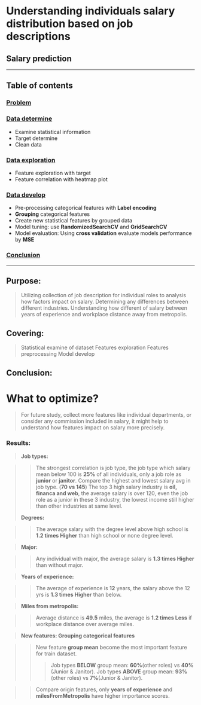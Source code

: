 # Understanding individuals salary distribution based on job descriptions
## Salary prediction


-----------------------------------------------------------------------------------------------------------------------------------------



## Table of contents

### [Problem](#purpose)

### [Data determine](https://github.com/yayuchen/salary-project/blob/main/examine/data%20statistical%20examine.ipynb)
* Examine statistical information
* Target determine
* Clean data

### [Data exploration](https://github.com/yayuchen/salary-project/blob/main/explore/data%20exploration.ipynb)
* Feature exploration with target
* Feature correlation with heatmap plot

### [Data develop](https://github.com/yayuchen/salary-project/blob/main/develop/data%20develop.ipynb)
* Pre-processing categorical features with **Label encoding**
* **Grouping** categorical features
* Create new statistical features by grouped data
* Model tuning: use **RandomizedSearchCV** and **GridSearchCV**
* Model evaluation: Using **cross validation** evaluate models performance by **MSE**

### [Conclusion](#results)



-----------------------------------------------------------------------------------------------------------------------------------------



## Purpose:

> Utilizing collection of job description for individual roles to analysis how factors impact on salary.
> Determining any differences between different industries.
> Understanding how different of salary between years of experience and workplace distance away from metropolis.
> 
## Covering:

> Statistical examine of dataset
> Features exploration 
> Features preprocessing
> Model develop
> 

## Conclusion:

# What to optimize?

> For future study, collect more features like individual departments, or consider any commission included in salary, it might help to understand how features impact on salary more precisely.
> 

### Results:

> **Job types:**

>> The strongest correlation is job type, the job type which salary mean below 100 is **25%** of all individuals, only a job role as **junior** or **janitor**.
>> Compare the highest and lowest salary avg in job type. (**70 vs 145**)
>> The top 3 high salary industry is **oil, financa and web**, the average salary is over 120, even the job role as a junior in these 3 industry, the lowest income still higher than other industries at same level.
>
> **Degrees:**

>> The average salary with the degree level above high school is **1.2 times Higher** than high school or none degree level.

> **Major:**

>> Any individual with major, the average salary is **1.3 times Higher** than without major.

> **Years of experience:**

>> The average of experience is **12** years, the salary above the 12 yrs is **1.3 times Higher** than below.

> **Miles from metropolis:**

>> Average distance is **49.5** miles, the average is **1.2 times Less** if workplace distance over average miles.

> **New features: Grouping categorical features**

>> New feature **group mean** become the most important feature for train dataset.
>>>Job types **BELOW** group mean: **60%**(other roles) vs **40%**(Junior & Janitor).
>>>Job types **ABOVE** group mean: **93%**(other roles) vs **7%**(Junior & Janitor).

>> Compare origin features, only **years of experience** and **milesFromMetropolis** have higher importance scores.
